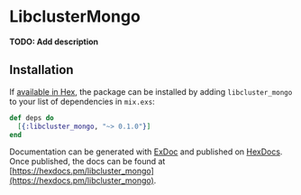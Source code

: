 # LibclusterMongo

**TODO: Add description**

## Installation

If [available in Hex](https://hex.pm/docs/publish), the package can be installed
by adding `libcluster_mongo` to your list of dependencies in `mix.exs`:

```elixir
def deps do
  [{:libcluster_mongo, "~> 0.1.0"}]
end
```

Documentation can be generated with [ExDoc](https://github.com/elixir-lang/ex_doc)
and published on [HexDocs](https://hexdocs.pm). Once published, the docs can
be found at [https://hexdocs.pm/libcluster_mongo](https://hexdocs.pm/libcluster_mongo).

